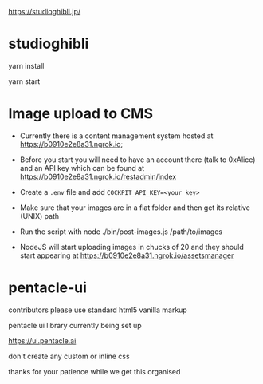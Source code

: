 https://studioghibli.jp/


# studioghibli


yarn install

yarn start


# Image upload to CMS

- Currently there is a content management system hosted at https://b0910e2e8a31.ngrok.io;

- Before you start you will need to have an account there (talk to 0xAlice) and an API key which can be found at https://b0910e2e8a31.ngrok.io/restadmin/index

- Create a `.env` file and add `COCKPIT_API_KEY=<your key>`

- Make sure that your images are in a flat folder and then get its relative (UNIX) path

- Run the script with  node ./bin/post-images.js /path/to/images

- NodeJS will start uploading images in chucks of 20 and they should start appearing at https://b0910e2e8a31.ngrok.io/assetsmanager

# pentacle-ui


contributors please use standard html5 vanilla markup


pentacle ui library currently being set up

https://ui.pentacle.ai

don't create any custom or inline css

thanks for your patience while we get this organised
